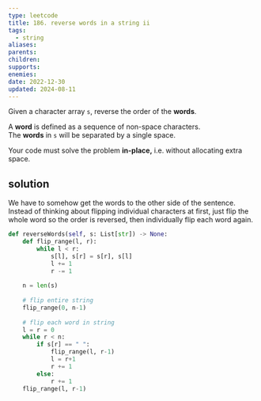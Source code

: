 ```yaml
---
type: leetcode
title: 186. reverse words in a string ii
tags:
  - string
aliases: 
parents: 
children: 
supports: 
enemies: 
date: 2022-12-30
updated: 2024-08-11
---
```


Given a character array `s`, reverse the order of the **words**.

A **word** is defined as a sequence of non-space characters. The **words** in `s` will be separated by a single space.

Your code must solve the problem **in-place,** i.e. without allocating extra space.

## solution

We have to somehow get the words to the other side of the sentence. Instead of thinking about flipping individual characters at first, just flip the whole word so the order is reversed, then individually flip each word again.

```python
def reverseWords(self, s: List[str]) -> None:
	def flip_range(l, r):
		while l < r:
			s[l], s[r] = s[r], s[l]
			l += 1
			r -= 1
	  
	n = len(s)
	  
	# flip entire string
	flip_range(0, n-1)
	  
	# flip each word in string
	l = r = 0
	while r < n:
		if s[r] == " ":
			flip_range(l, r-1)
			l = r+1
			r += 1
		else:
			r += 1
	flip_range(l, r-1)
```
